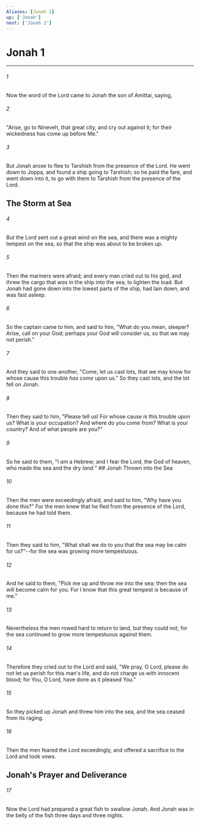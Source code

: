 ```yaml
---
Aliases: [Jonah 1]
up: ['Jonah']
next: ['Jonah 2']
---
```

# Jonah 1

***


###### 1 
Now the word of the Lord came to Jonah the son of Amittai, saying, 

###### 2 
"Arise, go to Nineveh, that great city, and cry out against it; for their wickedness has come up before Me." 

###### 3 
But Jonah arose to flee to Tarshish from the presence of the Lord. He went down to Joppa, and found a ship going to Tarshish; so he paid the fare, and went down into it, to go with them to Tarshish from the presence of the Lord.

## The Storm at Sea 

###### 4 
But the Lord sent out a great wind on the sea, and there was a mighty tempest on the sea, so that the ship was about to be broken up. 

###### 5 
Then the mariners were afraid; and every man cried out to his god, and threw the cargo that _was_ in the ship into the sea, to lighten the load. But Jonah had gone down into the lowest parts of the ship, had lain down, and was fast asleep. 

###### 6 
So the captain came to him, and said to him, "What do you mean, sleeper? Arise, call on your God; perhaps your God will consider us, so that we may not perish." 

###### 7 
And they said to one another, "Come, let us cast lots, that we may know for whose cause this trouble _has come_ upon us." So they cast lots, and the lot fell on Jonah. 

###### 8 
Then they said to him, "Please tell us! For whose cause _is_ this trouble upon us? What is your occupation? And where do you come from? What is your country? And of what people are you?" 

###### 9 
So he said to them, "I _am_ a Hebrew; and I fear the Lord, the God of heaven, who made the sea and the dry _land._" ## Jonah Thrown into the Sea 

###### 10 
Then the men were exceedingly afraid, and said to him, "Why have you done this?" For the men knew that he fled from the presence of the Lord, because he had told them. 

###### 11 
Then they said to him, "What shall we do to you that the sea may be calm for us?"--for the sea was growing more tempestuous. 

###### 12 
And he said to them, "Pick me up and throw me into the sea; then the sea will become calm for you. For I know that this great tempest _is_ because of me." 

###### 13 
Nevertheless the men rowed hard to return to land, but they could not, for the sea continued to grow more tempestuous against them. 

###### 14 
Therefore they cried out to the Lord and said, "We pray, O Lord, please do not let us perish for this man's life, and do not charge us with innocent blood; for You, O Lord, have done as it pleased You." 

###### 15 
So they picked up Jonah and threw him into the sea, and the sea ceased from its raging. 

###### 16 
Then the men feared the Lord exceedingly, and offered a sacrifice to the Lord and took vows.

## Jonah's Prayer and Deliverance 

###### 17 
Now the Lord had prepared a great fish to swallow Jonah. And Jonah was in the belly of the fish three days and three nights.

